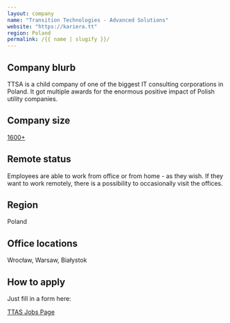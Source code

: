 ```yaml
---
layout: company
name: "Transition Technologies - Advanced Solutions"
website: "https://kariera.tt"
region: Poland
permalink: /{{ name | slugify }}/
---
```


## Company blurb

TTSA is a child company of one of the biggest IT consulting corporations in Poland. It got multiple awards for the enormous positive impact of Polish utility companies.

## Company size

[1600+](http://kimjestesmy.tt.com.pl/en/)

## Remote status

Employees are able to work from office or from home - as they wish. If they want to work remotely, there is a possibility to occasionally visit the offices.

## Region

Poland

## Office locations

Wrocław, Warsaw, Białystok


## How to apply

Just fill in a form here:

[TTAS Jobs Page](https://kariera.tt.com.pl/)